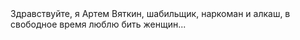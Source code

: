 
<html lang="ru"
<h1> Здравствуйте, я Артем Вяткин, шабильщик, наркоман и алкаш, в свободное время люблю бить женщин...</h1>
